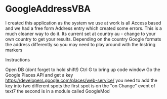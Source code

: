 # GoogleAddressVBA
I created this application as the system we use at work is all Access based and we had a free form Address entry which created some errors.
This is a much cleaner way to do it.
Its current set at country au - change to your own country to get your results.
Depending on the country Google formats the address differently so you may need to play around with the Instring markers

Instructions

Open DB (dont forget to hold shift!)
Ctrl G to bring up code window
Go the Google Places API and get a key https://developers.google.com/places/web-service/
you need to add the key into two different spots
the first spot is on the "on Change" event of text7
the second is in a module called GoogleMod
